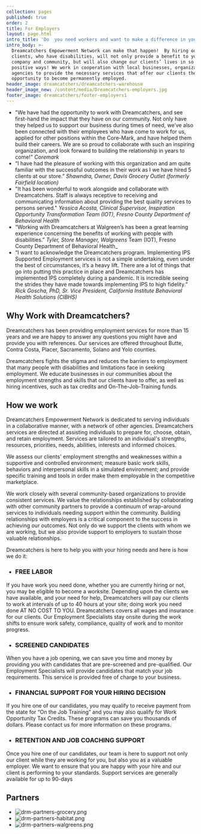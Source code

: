 ```yaml
---
collection: pages
published: true
order: 2
title: For Employers
layout: page.html
intro_title: 'Do  you need workers and want to make a difference in your community? '
intro_body: >-
  Dreamcatchers Empowerment Network can make that happen!  By hiring our
  clients, who have disabilities, will not only provide a benefit to your
  company and community, but will also change our clients’ lives in so many
  positive ways! We work in cooperation with local businesses, organizations and
  agencies to provide the necessary services that offer our clients the
  opportunity to become permanently employed.
header_image: dreamcatchers/dreamcatchers-warehouse
header_image_new: /content/media/Dreamcatchers-employers.jpg
footer_image: dreamcatchers/footer-employers1
---
```


- "We have had the opportunity to work with Dreamcatchers, and see first-hand the impact that they have on our community. Not only have they helped us to support our business during times of need, we’ve also been connected with their employees who have come to work for us, applied for other positions within the Core-Mark, and have helped them build their careers. We are so proud to collaborate with such an inspiring organization, and look forward to building the relationship in years to come!" _Coremark_
- “I have had the pleasure of working with this organization and am quite familiar with the successful outcomes in their work as I we have hired 5 clients at our store.” _Shawndra, Owner, Davis Grocery Outlet (formerly Fairfield location)_
- "It has been wonderful to work alongside and collaborate with Dreamcatchers. Staff is always receptive to receiving and communicating information about providing the best quality services to persons served." _Yessica Acosta, Clinical Supervisor, Inspiration Opportunity Transformation Team (IOT), Fresno County Department of Behavioral Health_
- “Working with Dreamcatchers at Walgreen’s has been a great learning experience concerning the benefits of working with people with disabilities.” _Tyler, Store Manager, Walgreens_
Team (IOT), Fresno County Department of Behavioral Health_
- “I want to acknowledge the Dreamcatchers program. Implementing IPS Supported Employment services is not a simple undertaking, even under the best of circumstances, it’s a heavy lift.  There are a lot of things that go into putting this practice in place and Dreamcatchers has implemented IPS completely during a pandemic. It is incredible seeing the strides they have made towards implementing IPS to high fidelity.” _Rick Goscha, PhD,  Sr. Vice President, California Institute Behavioral Health Solutions (CIBHS)_

## Why Work with Dreamcatchers?
Dreamcatchers has been providing employment services for more than 15 years and  we are happy to answer any questions you might have and provide you with references. Our services are offered throughout Butte, Contra Costa, Placer, Sacramento, Solano and Yolo counties.

Dreamcatchers fights the stigma and reduces the barriers to employment that many people with disabilities and limitations face in seeking employment. We educate businesses in our communities about the employment strengths and skills that our clients have to offer, as well as hiring incentives, such as tax credits and On-The-Job-Training funds. 

## How we work
Dreamcatchers Empowerment Network is dedicated to serving individuals in a collaborative manner, with a network of other agencies. Dreamcatchers services are directed at assisting individuals to prepare for, choose, obtain, and retain employment. Services are tailored to an individual's strengths, resources, priorities, needs, abilities, interests and informed choices.

We assess our clients' employment strengths and weaknesses within a supportive and controlled environment; measure basic work skills, behaviors and interpersonal skills in a simulated environment; and provide specific training and tools in order make them employable in the competitive marketplace.

We work closely with several community-based organizations to provide consistent services. We value the relationships established by collaborating with other community partners to provide a continuum of wrap-around services to individuals needing support within the community. Building relationships with employers is a critical component to the success in achieving our outcomes. Not only do we support the clients with whom we are working, but we also provide support to employers to sustain those valuable relationships.  

Dreamcatchers is here to help you with your hiring needs and here is how we do it:

- ### FREE LABOR
If you have work you need done, whether you are currently hiring or not, you may be eligible to become a worksite. Depending upon the clients we have available, and your need for help, Dreamcatchers will pay our clients to work at intervals of up to 40 hours at your site; doing work you need done AT NO COST TO YOU.   Dreamcatchers covers all wages and insurance for our clients. Our Employment Specialists stay onsite during the work shifts  to ensure work safety, compliance, quality of work and to monitor progress.
 
- ### SCREENED CANDIDATES
When you have a job opening, we can save you time and money by providing you with candidates that are pre-screened and pre-qualified. Our Employment Specialists will provide candidates that match your job requirements.  This service is provided free of charge to your business.
 
- ### FINANCIAL SUPPORT FOR YOUR HIRING DECISION
If you hire one of our candidates, you may qualify to receive payment from the state for “On the Job Training” and you may also qualify for Work Opportunity Tax Credits. These programs can save you thousands of dollars. Please contact us for more information on these programs.
 
- ### RETENTION AND JOB COACHING SUPPORT
Once you hire one of our candidates, our team is here to support not only our client while they are working for you, but also you as a valuable employer.  We want to ensure that you are happy with your hire and our client is performing to your standards.  Support services are generally available for up to 90-days


## Partners
 - ![drm-partners-grocery.png](/content/media/drm-partners-grocery.png)
 - ![drm-partners-habitat.png](/content/media/drm-partners-habitat.png)
 - ![drm-partners-walgreens.png](/content/media/drm-partners-walgreens.png)
